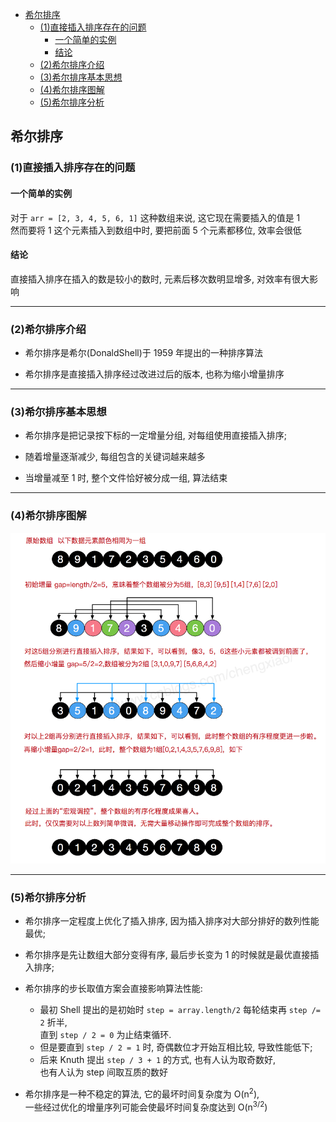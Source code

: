 <!-- TOC -->

- [希尔排序](#希尔排序)
    - [(1)直接插入排序存在的问题](#1直接插入排序存在的问题)
        - [一个简单的实例](#一个简单的实例)
        - [结论](#结论)
    - [(2)希尔排序介绍](#2希尔排序介绍)
    - [(3)希尔排序基本思想](#3希尔排序基本思想)
    - [(4)希尔排序图解](#4希尔排序图解)
    - [(5)希尔排序分析](#5希尔排序分析)

<!-- /TOC -->

## 希尔排序
### (1)直接插入排序存在的问题
#### 一个简单的实例  
对于 `arr = [2, 3, 4, 5, 6, 1]` 这种数组来说, 这它现在需要插入的值是 1  
然而要将 1 这个元素插入到数组中时, 要把前面 5 个元素都移位, 效率会很低

#### 结论
直接插入排序在插入的数是较小的数时, 元素后移次数明显增多, 对效率有很大影响

****
### (2)希尔排序介绍
- 希尔排序是希尔(DonaldShell)于 1959 年提出的一种排序算法

- 希尔排序是直接插入排序经过改进过后的版本, 也称为缩小增量排序

****
### (3)希尔排序基本思想 
- 希尔排序是把记录按下标的一定增量分组, 对每组使用直接插入排序; 

- 随着增量逐渐减少, 每组包含的关键词越来越多

- 当增量减至 1 时, 整个文件恰好被分成一组, 算法结束

****
### (4)希尔排序图解
![希尔排序图解](../99.images/2020-05-14-10-42-11.png)

****
### (5)希尔排序分析
- 希尔排序一定程度上优化了插入排序, 因为插入排序对大部分排好的数列性能最优;  
   
- 希尔排序是先让数组大部分变得有序, 最后步长变为 1 的时候就是最优直接插入排序;

- 希尔排序的步长取值方案会直接影响算法性能:  
  - 最初 Shell 提出的是初始时 `step = array.length/2` 每轮结束再 `step /= 2` 折半,  
  直到 `step / 2 = 0` 为止结束循环.
  - 但是要直到 `step / 2 = 1` 时, 奇偶数位才开始互相比较, 导致性能低下;
  - 后来 Knuth 提出 `step / 3 + 1` 的方式, 也有人认为取奇数好,  
  也有人认为 step 间取互质的数好

- 希尔排序是一种不稳定的算法, 它的最坏时间复杂度为 O(n<sup>2</sup>),  
  一些经过优化的增量序列可能会使最坏时间复杂度达到 O(n<sup>3/2</sup>)